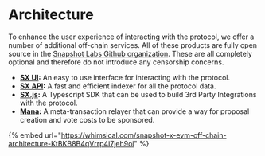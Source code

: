 # Architecture

To enhance the user experience of interacting with the protocol, we offer a number of additional off-chain services. All of these products are fully open source in the [Snapshot Labs Github organization](https://github.com/snapshot-labs). These are all completely optional and therefore do not introduce any censorship concerns.&#x20;

* [**SX UI**](ui.md)**:** An easy to use interface for interacting with the protocol.&#x20;
* [**SX API**](api.md)**:** A fast and efficient indexer for all the protocol data.&#x20;
* [**SX.js**](sx.js.md)**:** A Typescript SDK that can be used to build 3rd Party Integrations with the protocol. &#x20;
* [**Mana**](mana.md)**:** A meta-transaction relayer that can provide a way for proposal creation and vote costs to be sponsored.

{% embed url="https://whimsical.com/snapshot-x-evm-off-chain-architecture-KtBKB8B4qVrrp4i7jeh9oi" %}
